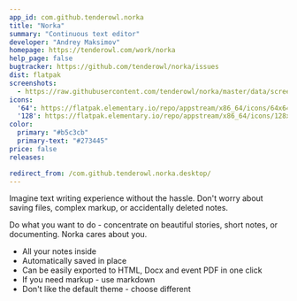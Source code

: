 ```yaml
---
app_id: com.github.tenderowl.norka
title: "Norka"
summary: "Continuous text editor"
developer: "Andrey Maksimov"
homepage: https://tenderowl.com/work/norka
help_page: false
bugtracker: https://github.com/tenderowl/norka/issues
dist: flatpak
screenshots:
  - https://raw.githubusercontent.com/tenderowl/norka/master/data/screenshots/app_screenshot_1.png
icons:
  '64': https://flatpak.elementary.io/repo/appstream/x86_64/icons/64x64/com.github.tenderowl.norka.png
  '128': https://flatpak.elementary.io/repo/appstream/x86_64/icons/128x128/com.github.tenderowl.norka.png
color:
  primary: "#b5c3cb"
  primary-text: "#273445"
price: false
releases:

redirect_from: /com.github.tenderowl.norka.desktop/
---
```


<p>Imagine text writing experience without the hassle. Don't worry about saving files, complex markup, or accidentally deleted notes.</p>
<p>Do what you want to do - concentrate on beautiful stories, short notes, or documenting. Norka cares about you.</p>
<ul>
<li>All your notes inside</li>
<li>Automatically saved in place</li>
<li>Can be easily exported to HTML, Docx and event PDF in one click</li>
<li>If you need markup - use markdown</li>
<li>Don't like the default theme - choose different</li>
</ul>